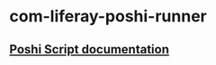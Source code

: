 # com-liferay-poshi-runner

## [Poshi Script documentation](poshi-runner/src/main/java/com/liferay/poshi/runner/elements/README.markdown)